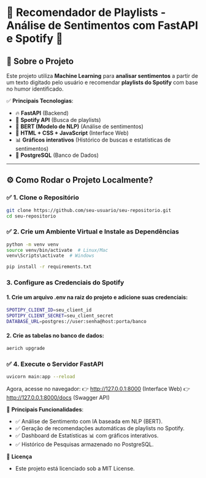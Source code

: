 # 🎵 Recomendador de Playlists - Análise de Sentimentos com FastAPI e Spotify 🎵

## 📌 Sobre o Projeto
Este projeto utiliza **Machine Learning** para **analisar sentimentos** a partir de um texto digitado pelo usuário e recomendar **playlists do Spotify** com base no humor identificado.

✅ **Principais Tecnologias**:
- 🔥 **FastAPI** (Backend)
- 🎵 **Spotify API** (Busca de playlists)
- 🤖 **BERT (Modelo de NLP)** (Análise de sentimentos)
- 🎨 **HTML + CSS + JavaScript** (Interface Web)
- 📊 **Gráficos interativos** (Histórico de buscas e estatísticas de sentimentos)
- 🐘 **PostgreSQL** (Banco de Dados)
  
---

## ⚙️ **Como Rodar o Projeto Localmente?**
### ✅ **1. Clone o Repositório**
```sh
git clone https://github.com/seu-usuario/seu-repositorio.git
cd seu-repositorio
```
### ✅ 2. Crie um Ambiente Virtual e Instale as Dependências
```sh
python -m venv venv
source venv/bin/activate  # Linux/Mac
venv\Scripts\activate  # Windows

pip install -r requirements.txt
```
 ### 3. Configure as Credenciais do Spotify
 #### 1. Crie um arquivo .env na raiz do projeto e adicione suas credenciais:

 ```sh
SPOTIPY_CLIENT_ID=seu_client_id
SPOTIPY_CLIENT_SECRET=seu_client_secret
DATABASE_URL=postgres://user:senha@host:porta/banco
```
#### 2. Crie as tabelas no banco de dados:
```sh
aerich upgrade
```
### ✅ 4. Execute o Servidor FastAPI
```sh
uvicorn main:app --reload
```
Agora, acesse no navegador:
👉 http://127.0.0.1:8000 (Interface Web)
👉 http://127.0.0.1:8000/docs (Swagger API)

🚀 **Principais Funcionalidades**: 
- ✅ Análise de Sentimento com IA baseada em NLP (BERT).
- ✅ Geração de recomendações automáticas de playlists no Spotify.
- ✅ Dashboard de Estatísticas 📊 com gráficos interativos.
- ✅ Histórico de Pesquisas armazenado no PostgreSQL.

📜 **Licença**
- Este projeto está licenciado sob a MIT License.